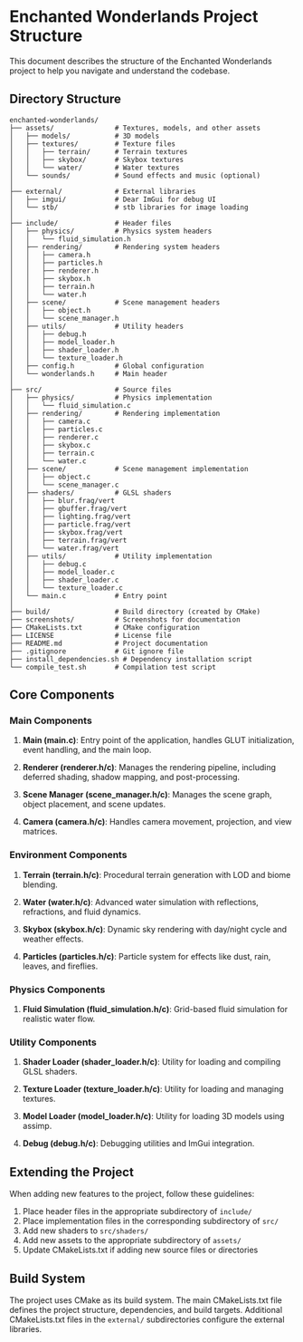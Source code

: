 # Enchanted Wonderlands Project Structure

This document describes the structure of the Enchanted Wonderlands project to help you navigate and understand the codebase.

## Directory Structure

```
enchanted-wonderlands/
├── assets/               # Textures, models, and other assets
│   ├── models/           # 3D models
│   ├── textures/         # Texture files
│   │   ├── terrain/      # Terrain textures
│   │   ├── skybox/       # Skybox textures
│   │   └── water/        # Water textures
│   └── sounds/           # Sound effects and music (optional)
│
├── external/             # External libraries
│   ├── imgui/            # Dear ImGui for debug UI
│   └── stb/              # stb libraries for image loading
│
├── include/              # Header files
│   ├── physics/          # Physics system headers
│   │   └── fluid_simulation.h
│   ├── rendering/        # Rendering system headers
│   │   ├── camera.h
│   │   ├── particles.h
│   │   ├── renderer.h
│   │   ├── skybox.h
│   │   ├── terrain.h
│   │   └── water.h
│   ├── scene/            # Scene management headers
│   │   ├── object.h
│   │   └── scene_manager.h
│   ├── utils/            # Utility headers
│   │   ├── debug.h
│   │   ├── model_loader.h
│   │   ├── shader_loader.h
│   │   └── texture_loader.h
│   ├── config.h          # Global configuration
│   └── wonderlands.h     # Main header
│
├── src/                  # Source files
│   ├── physics/          # Physics implementation
│   │   └── fluid_simulation.c
│   ├── rendering/        # Rendering implementation
│   │   ├── camera.c
│   │   ├── particles.c
│   │   ├── renderer.c
│   │   ├── skybox.c
│   │   ├── terrain.c
│   │   └── water.c
│   ├── scene/            # Scene management implementation
│   │   ├── object.c
│   │   └── scene_manager.c
│   ├── shaders/          # GLSL shaders
│   │   ├── blur.frag/vert
│   │   ├── gbuffer.frag/vert
│   │   ├── lighting.frag/vert
│   │   ├── particle.frag/vert
│   │   ├── skybox.frag/vert
│   │   ├── terrain.frag/vert
│   │   └── water.frag/vert
│   ├── utils/            # Utility implementation
│   │   ├── debug.c
│   │   ├── model_loader.c
│   │   ├── shader_loader.c
│   │   └── texture_loader.c
│   └── main.c            # Entry point
│
├── build/                # Build directory (created by CMake)
├── screenshots/          # Screenshots for documentation
├── CMakeLists.txt        # CMake configuration
├── LICENSE               # License file
├── README.md             # Project documentation
├── .gitignore            # Git ignore file
├── install_dependencies.sh # Dependency installation script
└── compile_test.sh       # Compilation test script
```

## Core Components

### Main Components

1. **Main (main.c)**: Entry point of the application, handles GLUT initialization, event handling, and the main loop.

2. **Renderer (renderer.h/c)**: Manages the rendering pipeline, including deferred shading, shadow mapping, and post-processing.

3. **Scene Manager (scene_manager.h/c)**: Manages the scene graph, object placement, and scene updates.

4. **Camera (camera.h/c)**: Handles camera movement, projection, and view matrices.

### Environment Components

1. **Terrain (terrain.h/c)**: Procedural terrain generation with LOD and biome blending.

2. **Water (water.h/c)**: Advanced water simulation with reflections, refractions, and fluid dynamics.

3. **Skybox (skybox.h/c)**: Dynamic sky rendering with day/night cycle and weather effects.

4. **Particles (particles.h/c)**: Particle system for effects like dust, rain, leaves, and fireflies.

### Physics Components

1. **Fluid Simulation (fluid_simulation.h/c)**: Grid-based fluid simulation for realistic water flow.

### Utility Components

1. **Shader Loader (shader_loader.h/c)**: Utility for loading and compiling GLSL shaders.

2. **Texture Loader (texture_loader.h/c)**: Utility for loading and managing textures.

3. **Model Loader (model_loader.h/c)**: Utility for loading 3D models using assimp.

4. **Debug (debug.h/c)**: Debugging utilities and ImGui integration.

## Extending the Project

When adding new features to the project, follow these guidelines:

1. Place header files in the appropriate subdirectory of `include/`
2. Place implementation files in the corresponding subdirectory of `src/`
3. Add new shaders to `src/shaders/`
4. Add new assets to the appropriate subdirectory of `assets/`
5. Update CMakeLists.txt if adding new source files or directories

## Build System

The project uses CMake as its build system. The main CMakeLists.txt file defines the project structure, dependencies, and build targets. Additional CMakeLists.txt files in the `external/` subdirectories configure the external libraries. 